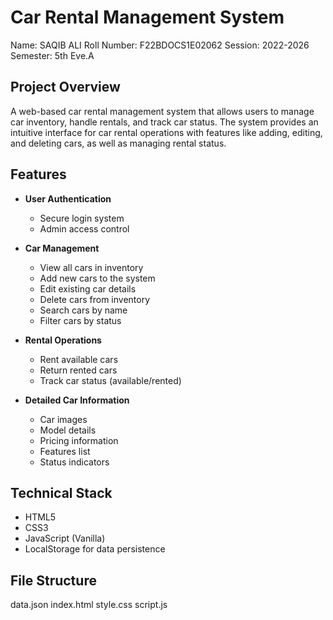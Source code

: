 # Car Rental Management System

Name: SAQIB ALI
Roll Number: F22BDOCS1E02062
Session: 2022-2026
Semester: 5th Eve.A

## Project Overview

A web-based car rental management system that allows users to manage car inventory, handle rentals, and track car status. The system provides an intuitive interface for car rental operations with features like adding, editing, and deleting cars, as well as managing rental status.

## Features

- **User Authentication**

  - Secure login system
  - Admin access control

- **Car Management**

  - View all cars in inventory
  - Add new cars to the system
  - Edit existing car details
  - Delete cars from inventory
  - Search cars by name
  - Filter cars by status

- **Rental Operations**

  - Rent available cars
  - Return rented cars
  - Track car status (available/rented)

- **Detailed Car Information**
  - Car images
  - Model details
  - Pricing information
  - Features list
  - Status indicators

## Technical Stack

- HTML5
- CSS3
- JavaScript (Vanilla)
- LocalStorage for data persistence

## File Structure

data.json
index.html
style.css
script.js
